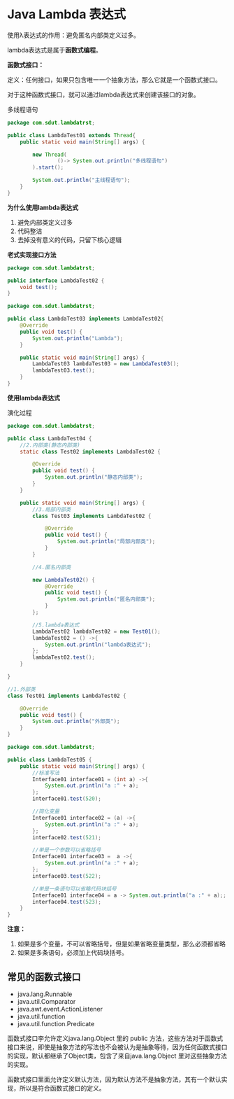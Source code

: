# Java Lambda 表达式

使用λ表达式的作用：避免匿名内部类定义过多。

lambda表达式是属于**函数式编程**。

**函数式接口：**

定义：任何接口，如果只包含唯一一个抽象方法，那么它就是一个函数式接口。

对于这种函数式接口，就可以通过lambda表达式来创建该接口的对象。



多线程语句

```java
package com.sdut.lambdatrst;

public class LambdaTest01 extends Thread{
    public static void main(String[] args) {

        new Thread(
                ()-> System.out.println("多线程语句")
        ).start();

        System.out.println("主线程语句");
    }
}

```



**为什么使用lambda表达式**

1. 避免内部类定义过多
2. 代码整洁
3. 去掉没有意义的代码，只留下核心逻辑



**老式实现接口方法**

```java
package com.sdut.lambdatrst;

public interface LambdaTest02 {
    void test();
}

```

```java
package com.sdut.lambdatrst;

public class LambdaTest03 implements LambdaTest02{
    @Override
    public void test() {
        System.out.println("Lambda");
    }

    public static void main(String[] args) {
        LambdaTest03 lambdaTest03 = new LambdaTest03();
        lambdaTest03.test();
    }
}

```

**使用lambda表达式**

演化过程

```java
package com.sdut.lambdatrst;

public class LambdaTest04 {
    //2.内部类(静态内部类)
    static class Test02 implements LambdaTest02 {

        @Override
        public void test() {
            System.out.println("静态内部类");
        }
    }

    public static void main(String[] args) {
        //3.局部内部类
        class Test03 implements LambdaTest02 {

            @Override
            public void test() {
                System.out.println("局部内部类");
            }
        }

        //4.匿名内部类

        new LambdaTest02() {
            @Override
            public void test() {
                System.out.println("匿名内部类");
            }
        };

        //5.lambda表达式
        LambdaTest02 lambdaTest02 = new Test01();
        lambdaTest02 = () ->{
            System.out.println("lambda表达式");
        };
        lambdaTest02.test();
    }

}

//1.外部类
class Test01 implements LambdaTest02 {

    @Override
    public void test() {
        System.out.println("外部类");
    }
}
```



```java
package com.sdut.lambdatrst;

public class LambdaTest05 {
    public static void main(String[] args) {
        //标准写法
        Interface01 interface01 = (int a) ->{
            System.out.println("a :" + a);
        };
        interface01.test(520);

        //简化变量
        Interface01 interface02 = (a) ->{
            System.out.println("a :" + a);
        };
        interface02.test(521);

        //单是一个参数可以省略括号
        Interface01 interface03 =  a ->{
            System.out.println("a :" + a);
        };
        interface03.test(522);

        //单是一条语句可以省略代码块括号
        Interface01 interface04 = a -> System.out.println("a :" + a);;
        interface04.test(523);
    }
}

```

**注意：**

1. 如果是多个变量，不可以省略括号，但是如果省略变量类型，那么必须都省略
2. 如果是多条语句，必须加上代码块括号。



## 常见的函数式接口

* java.lang.Runnable
* java.util.Comparator
* java.awt.event.ActionListener
* java.util.function
* java.util.function.Predicate



函数式接口李允许定义java.lang.Object 里的 public 方法，这些方法对于函数式接口来说，即使是抽象方法的写法也不会被认为是抽象等待，因为任何函数式接口的实现，默认都继承了Object类，包含了来自java.lang.Object 里对这些抽象方法的实现。

函数式接口里面允许定义默认方法，因为默认方法不是抽象方法，其有一个默认实现，所以是符合函数式接口的定义。

